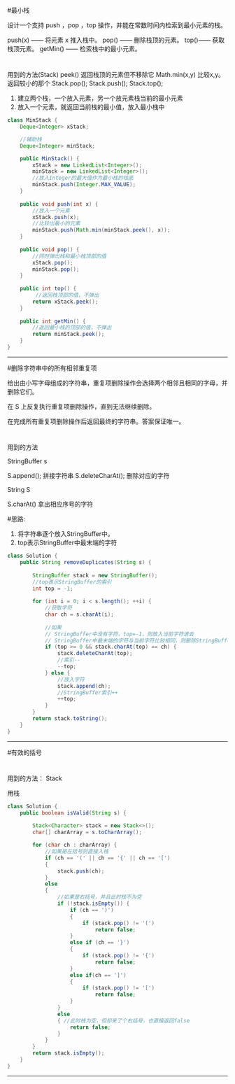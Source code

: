 #最小栈

设计一个支持 push ，pop ，top 操作，并能在常数时间内检索到最小元素的栈。

push(x) —— 将元素 x 推入栈中。
pop() —— 删除栈顶的元素。
top()—— 获取栈顶元素。
getMin() —— 检索栈中的最小元素。

#
用到的方法(Stack)
peek() 返回栈顶的元素但不移除它
Math.min(x,y) 比较x,y。返回较小的那个
Stack.pop();
Stack.push();
Stack.top();

[comment]: <> (思路)
1. 建立两个栈，一个放入元素，另一个放元素栈当前的最小元素
2. 放入一个元素，就返回当前栈的最小值，放入最小栈中

```java
class MinStack {
    Deque<Integer> xStack;

    //辅助栈
    Deque<Integer> minStack;

    public MinStack() {
        xStack = new LinkedList<Integer>();
        minStack = new LinkedList<Integer>();
        //放入Integer的最大值作为最小栈的栈底
        minStack.push(Integer.MAX_VALUE);
    }
    
    public void push(int x) {
        //放入一个元素
        xStack.push(x);
        //比较出最小的元素
        minStack.push(Math.min(minStack.peek(), x));
    }
    
    public void pop() {
        //同时弹出栈和最小栈顶部的值
        xStack.pop();
        minStack.pop();
    }
    
    public int top() {
         //返回栈顶部的值，不弹出
        return xStack.peek();
    }
    
    public int getMin() {
        //返回最小栈的顶部的值，不弹出
        return minStack.peek();
    }
}
```
------------------------------------------------------------------------------------
#删除字符串中的所有相邻重复项

给出由小写字母组成的字符串，重复项删除操作会选择两个相邻且相同的字母，并删除它们。

在 S 上反复执行重复项删除操作，直到无法继续删除。

在完成所有重复项删除操作后返回最终的字符串。答案保证唯一。

#
用到的方法

[comment]: <> (StringBuffer类) 
StringBuffer s

S.append(); 拼接字符串
S.deleteCharAt(); 删除对应的字符

[comment]: <> (String类) 
String S

S.charAt()  拿出相应序号的字符


#思路:
 1. 将字符串逐个放入StringBuffer中。
 2. top表示StringBuffer中最末端的字符

```java
class Solution {
    public String removeDuplicates(String s) {
        
        StringBuffer stack = new StringBuffer();
        //top表示StringBuffer的索引
        int top = -1;
        
        for (int i = 0; i < s.length(); ++i) {
            //获取字符
            char ch = s.charAt(i);
            
            //如果
            // StringBuffer中没有字符，top=-1，则放入当前字符进去
            // StringBuffer中最末端的字符与当前字符比较相同，则删除StringBuffer中的字符串
            if (top >= 0 && stack.charAt(top) == ch) {
                stack.deleteCharAt(top);
                //索引--
                --top;
            } else {
                //放入字符
                stack.append(ch);
                //StringBuffer索引++
                ++top;
            }
        }
        return stack.toString();
    }
}


```

------------------------------------------------------------------------------------

#有效的括号

#
用到的方法：
 Stack

[comment]: <> (思路:)
用栈

```java
class Solution {
    public boolean isValid(String s) {
        
        Stack<Character> stack = new Stack<>();
        char[] charArray = s.toCharArray();

        for (char ch : charArray) {
            //如果是左括号则直接入栈
            if (ch == '(' || ch == '{' || ch == '[') 
            {
                stack.push(ch);
            } 
            else 
            {
                //如果是右括号，并且此时栈不为空
                if (!stack.isEmpty()) {
                    if (ch == ')') 
                    {
                        if (stack.pop() != '(')
                            return false;
                    } 
                    else if (ch == '}') 
                    {
                        if (stack.pop() != '{')
                            return false;
                    } 
                    else if(ch == ']')
                    {
                        if (stack.pop() != '[')
                            return false;
                    }
                }
                else
                { //此时栈为空，但却来了个右括号，也直接返回false
                    return false;
                }
            }
        }
        return stack.isEmpty();
    }
}
```


------------------------------------------------------------------------------------
